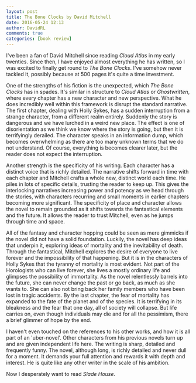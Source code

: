 ```yaml
---  
layout: post  
title: The Bone Clocks by David Mitchell  
date: 2016-05-24 12:13  
author: DavidRL  
comments: true  
categories: [book review]  
---  
```

I've been a fan of David Mitchell since reading <em>Cloud Atlas</em> in my early twenties. Since then, I have enjoyed almost everything he has written, so I was excited to finally get round to <em>The Bone Clocks</em>. I've somehow never tackled it, possibly because at 500 pages it's quite a time investment.  
<!--more-->
One of the strengths of his fiction is the unexpected, which <em>The Bone Clocks</em> has in spades. It's similar in structure to <em>Cloud Atlas</em> or <em>Ghostwritten</em>, where every chapter has a new character and new perspective. What he does incredibly well within this framework is disrupt the standard narrative. The first chapter, dealing with Holly Sykes, has a sudden interruption from a strange character, from a different realm entirely. Suddenly the story is dangerous and we have lurched in a weird new place. The effect is one of disorientation as we think we know where the story is going, but then it is terrifyingly derailed. The character speaks in an information dump, which becomes overwhelming as there are too many unknown terms that we do not understand. Of course, everything is becomes clearer later, but the reader does not expect the interruption.  

Another strength is the specificity of his writing. Each character has a distinct voice that is richly detailed. The narrative shifts forward in time with each chapter and Mitchell crafts a whole new, distinct world each time. He piles in lots of specific details, trusting the reader to keep up. This gives the interlocking narratives increasing power and potency as we head through the stories, with characters recurring and small moments in earlier chapters becoming more significant. The specificity of place and character allows the novel to remain grounded as it shifts towards the fantastical elements and the future. It allows the reader to trust Mitchell, even as he jumps through time and space.  

All of the fantasy and character hopping could be seen as mere gimmicks if the novel did not have a solid foundation. Luckily, the novel has deep ideas that underpin it, exploring ideas of mortality and the inevitability of death. Through the fantastical, Mitchell explores the desire of everyone to live forever and the impossibility of that happening. But it is in the characters of Holly Sykes that the tyranny of mortality is most evident. Not part of the Horologists who can live forever, she lives a mostly ordinary life and glimpses the possibility of immortality. As the novel relentlessly barrels into the future, she can never change the past or go back, as much as she wants to. She can also not bring back her family members who have been lost in tragic accidents. By the last chapter, the fear of mortality has expanded to the fate of the planet and of the species. It is terrifying in its bleakness and the fear that one day, all of society will collapse. But life carries on, even though individuals may die and for all the pessimism, there a brief glimmer of hope by the end.  

I haven't even touched on the references to his other works, and how it is all part of an 'uber-novel'. Other characters from his previous novels turn up and are given independent life here. The writing is sharp, detailed and frequently funny. The novel, although long, is richly detailed and never dull for a moment. It demands your full attention and rewards it with depth and interest. He is quite like any other writer in the scale of his ambition.  

Now I desperately want to read <em>Slade House</em>.  
